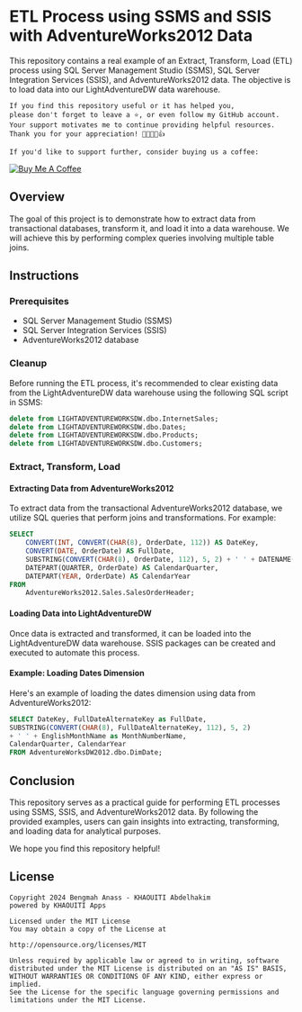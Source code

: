 # ETL Process using SSMS and SSIS with AdventureWorks2012 Data

This repository contains a real example of an Extract, Transform, Load (ETL) process using SQL Server Management Studio (SSMS), SQL Server Integration Services (SSIS), and AdventureWorks2012 data. The objective is to load data into our LightAdventureDW data warehouse.

```
If you find this repository useful or it has helped you,
please don't forget to leave a ⭐️, or even follow my GitHub account.
Your support motivates me to continue providing helpful resources.
Thank you for your appreciation! 🌟🚀💖😊👍

If you'd like to support further, consider buying us a coffee:
```
[![Buy Me A Coffee](https://img.shields.io/badge/Buy%20Me%20A%20Coffee--yellow.svg?style=for-the-badge&logo=buy-me-a-coffee)](https://www.buymeacoffee.com/kh.abdelhakim)

## Overview

The goal of this project is to demonstrate how to extract data from transactional databases, transform it, and load it into a data warehouse. We will achieve this by performing complex queries involving multiple table joins.

## Instructions

### Prerequisites

- SQL Server Management Studio (SSMS)
- SQL Server Integration Services (SSIS)
- AdventureWorks2012 database

### Cleanup

Before running the ETL process, it's recommended to clear existing data from the LightAdventureDW data warehouse using the following SQL script in SSMS:

```sql
delete from LIGHTADVENTUREWORKSDW.dbo.InternetSales;
delete from LIGHTADVENTUREWORKSDW.dbo.Dates;
delete from LIGHTADVENTUREWORKSDW.dbo.Products;
delete from LIGHTADVENTUREWORKSDW.dbo.Customers;
```

### Extract, Transform, Load

#### Extracting Data from AdventureWorks2012

To extract data from the transactional AdventureWorks2012 database, we utilize SQL queries that perform joins and transformations. For example:

```sql
SELECT
    CONVERT(INT, CONVERT(CHAR(8), OrderDate, 112)) AS DateKey,
    CONVERT(DATE, OrderDate) AS FullDate,
    SUBSTRING(CONVERT(CHAR(8), OrderDate, 112), 5, 2) + ' ' + DATENAME(MONTH, OrderDate) AS MonthNumberName,
    DATEPART(QUARTER, OrderDate) AS CalendarQuarter,
    DATEPART(YEAR, OrderDate) AS CalendarYear
FROM
    AdventureWorks2012.Sales.SalesOrderHeader;
```

#### Loading Data into LightAdventureDW

Once data is extracted and transformed, it can be loaded into the LightAdventureDW data warehouse. SSIS packages can be created and executed to automate this process.

#### Example: Loading Dates Dimension

Here's an example of loading the dates dimension using data from AdventureWorks2012:

```sql
SELECT DateKey, FullDateAlternateKey as FullDate,
SUBSTRING(CONVERT(CHAR(8), FullDateAlternateKey, 112), 5, 2)
+ ' ' + EnglishMonthName as MonthNumberName,
CalendarQuarter, CalendarYear
FROM AdventureWorksDW2012.dbo.DimDate;
```

## Conclusion

This repository serves as a practical guide for performing ETL processes using SSMS, SSIS, and AdventureWorks2012 data. By following the provided examples, users can gain insights into extracting, transforming, and loading data for analytical purposes.

We hope you find this repository helpful!

## License

```
Copyright 2024 Bengmah Anass - KHAOUITI Abdelhakim
powered by KHAOUITI Apps

Licensed under the MIT License
You may obtain a copy of the License at

http://opensource.org/licenses/MIT

Unless required by applicable law or agreed to in writing, software
distributed under the MIT License is distributed on an "AS IS" BASIS,
WITHOUT WARRANTIES OR CONDITIONS OF ANY KIND, either express or implied.
See the License for the specific language governing permissions and
limitations under the MIT License.
```

